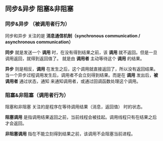 ## 同步&异步 阻塞&非阻塞  ##

### 同步&异步 （被调用者行为） ###

同步和异步 关注的是 **消息通信机制（synchronous communication / asynchronous communication）** 

**同步** 就是发送一个 **调用** 时，在没有得到结果之前，该 **调用** 就不返回。但是一旦调用返回，就得到返回值了。 就是由 **调用者** 主动等待这个 **调用** 的结果。

**异步** 则是相反，**调用** 在发生之后，这个调用就直接返回了，所以没有返回结果。 当一个异步过程调用发生后，调用者不会立刻得到结果。而是在 **调用** 发出后，**被调用者** 通过状态，通知 来通知调用者，或通过回调函数处理这个调用。


### 阻塞&非阻塞（调用者行为） ###

阻塞和非阻塞 关注的是程序在等待调用结果（消息，返回值） 时的状态。

**阻塞调用** 是指调用结果返回之前，当前线程会被挂起。调用线程只有在结果之后才会返回。

**非阻塞调用** 指在不能立刻得到结果之前，该调用不会阻塞当前进程。






